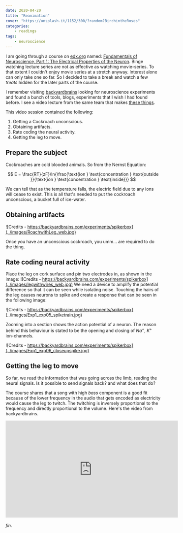 ```yaml
---
date: 2020-04-20
title: "Reanimation"
cover: "https://unsplash.it/1152/300/?random?BirchintheRoses"
categories:
    - readings
tags:
    - neuroscience
---
```

I am going through a course on [edx.org](https://courses.edx.org) named: [Fundamentals of Neuroscience, Part 1: The Electrical Properties of the Neuron](https://courses.edx.org/courses/course-v1:HarvardX+MCB80.1x+3T2019/course/). Binge watching lecture series are not as effective as watching movie-series. To that extent I couldn't enjoy movie series at a stretch anyway. Interest alone can only take one so far. So I decided to take a break and watch a few *treats* hidden for the later parts of the course.

I remember visiting [backyardbrains](https://backyardbrains.com/) looking for neuroscience experiments and found a bunch of tools, blogs, experiments that I wish I had found before. I see a video lecture from the same team that makes [these things](https://backyardbrains.com/products/).

This video session contained the following:

1. Getting a Cockroach unconscious.
2. Obtaining artifacts.
3. Rate coding the neural activity.
4. Getting the leg to move.

## Prepare the subject
Cockroaches are cold blooded animals. So from the Nernst Equation:

$$
E = \frac{RT}{zF}\ln{\frac{\text{ion } \text{concentration } \text{outside }}{\text{ion } \text{concentration } \text{inside}}}
$$

We can tell that as the temperature falls, the electric field due to any ions will cease to exist. This is all that's needed to put the cockroach unconscious, a bucket full of ice-water.

## Obtaining artifacts

![Credits - https://backyardbrains.com/experiments/spikerbox](../images/RoachwithLeg_web.jpg)

Once you have an unconscious cockroach, you umm... are required to do the thing.

## Rate coding neural activity
Place the leg on cork surface and pin two electrodes in, as shown in the image:
![Credits - https://backyardbrains.com/experiments/spikerbox](../images/legwithwires_web.jpg)
We need a device to amplify the potential difference so that it can be seen while isolating noise. Touching the hairs of the leg causes neurons to spike and create a response that can be seen in the following image:

![Credits - https://backyardbrains.com/experiments/spikerbox](../images/Exp1_exp05_spiketrain.jpg)

Zooming into a section shows the action potential of a neuron. The reason behind this behaviour is stated to be the opening and closing of $Na^{+}$, ${K}^{+}$ ion-channels.

![Credits - https://backyardbrains.com/experiments/spikerbox](../images/Exp1_exp06_closeupspike.jpg)

## Getting the leg to move
So far, we read the information that was going across the limb, reading the neural signals. Is it possible to send signals back? and what does that do?

The course shares that a song with high _bass_ component is a good fit because of the lower frequency in the audio that gets encoded as electricity would cause the leg to twitch. The twitching is inversely proportional to the frequency and directly proportional to the volume. Here's the video from backyardbrains.


<iframe width="560" height="315" src="https://www.youtube.com/embed/edEXKiOmPvE?start=720" frameborder="0" allow="accelerometer; autoplay; encrypted-media; gyroscope; picture-in-picture" allowfullscreen></iframe>


_fin_.
